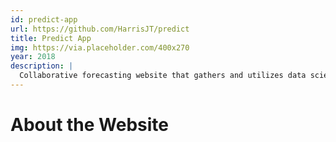 ```yaml
---
id: predict-app
url: https://github.com/HarrisJT/predict
title: Predict App
img: https://via.placeholder.com/400x270
year: 2018
description: |
  Collaborative forecasting website that gathers and utilizes data science techniques to optimize predictions over time.
---
```


About the Website
============
